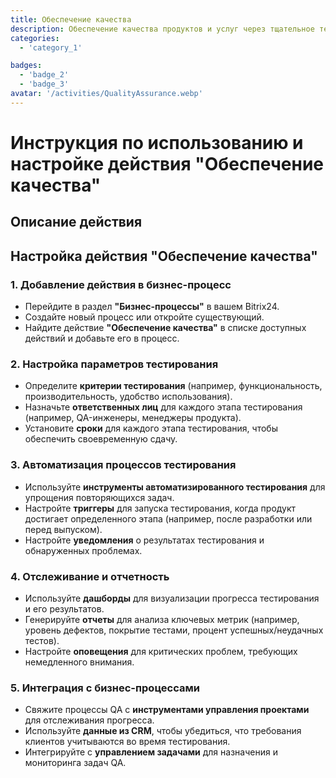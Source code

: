 ```yaml
---
title: Обеспечение качества
description: Обеспечение качества продуктов и услуг через тщательное тестирование.
categories:
  - 'category_1'

badges:
  - 'badge_2'
  - 'badge_3'
avatar: '/activities/QualityAssurance.webp'
---
```

# Инструкция по использованию и настройке действия "Обеспечение качества"

## Описание действия

## **Настройка действия "Обеспечение качества"**

### 1. Добавление действия в бизнес-процесс
- Перейдите в раздел **"Бизнес-процессы"** в вашем Bitrix24.
- Создайте новый процесс или откройте существующий.
- Найдите действие **"Обеспечение качества"** в списке доступных действий и добавьте его в процесс.

### 2. Настройка параметров тестирования
- Определите **критерии тестирования** (например, функциональность, производительность, удобство использования).
- Назначьте **ответственных лиц** для каждого этапа тестирования (например, QA-инженеры, менеджеры продукта).
- Установите **сроки** для каждого этапа тестирования, чтобы обеспечить своевременную сдачу.

### 3. Автоматизация процессов тестирования
- Используйте **инструменты автоматизированного тестирования** для упрощения повторяющихся задач.
- Настройте **триггеры** для запуска тестирования, когда продукт достигает определенного этапа (например, после разработки или перед выпуском).
- Настройте **уведомления** о результатах тестирования и обнаруженных проблемах.

### 4. Отслеживание и отчетность
- Используйте **дашборды** для визуализации прогресса тестирования и его результатов.
- Генерируйте **отчеты** для анализа ключевых метрик (например, уровень дефектов, покрытие тестами, процент успешных/неудачных тестов).
- Настройте **оповещения** для критических проблем, требующих немедленного внимания.

### 5. Интеграция с бизнес-процессами
- Свяжите процессы QA с **инструментами управления проектами** для отслеживания прогресса.
- Используйте **данные из CRM**, чтобы убедиться, что требования клиентов учитываются во время тестирования.
- Интегрируйте с **управлением задачами** для назначения и мониторинга задач QA.